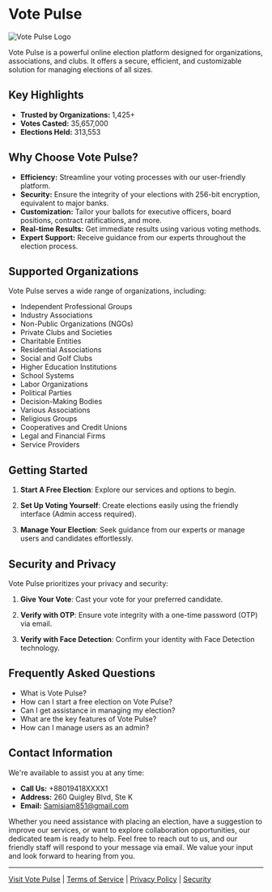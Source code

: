 # Vote Pulse

![Vote Pulse Logo](link_to_your_logo.png)

Vote Pulse is a powerful online election platform designed for organizations, associations, and clubs. It offers a secure, efficient, and customizable solution for managing elections of all sizes.

## Key Highlights

- **Trusted by Organizations:** 1,425+
- **Votes Casted:** 35,657,000
- **Elections Held:** 313,553

## Why Choose Vote Pulse?

- **Efficiency:** Streamline your voting processes with our user-friendly platform.
- **Security:** Ensure the integrity of your elections with 256-bit encryption, equivalent to major banks.
- **Customization:** Tailor your ballots for executive officers, board positions, contract ratifications, and more.
- **Real-time Results:** Get immediate results using various voting methods.
- **Expert Support:** Receive guidance from our experts throughout the election process.

## Supported Organizations

Vote Pulse serves a wide range of organizations, including:

- Independent Professional Groups
- Industry Associations
- Non-Public Organizations (NGOs)
- Private Clubs and Societies
- Charitable Entities
- Residential Associations
- Social and Golf Clubs
- Higher Education Institutions
- School Systems
- Labor Organizations
- Political Parties
- Decision-Making Bodies
- Various Associations
- Religious Groups
- Cooperatives and Credit Unions
- Legal and Financial Firms
- Service Providers

## Getting Started

1. **Start A Free Election**: Explore our services and options to begin.

2. **Set Up Voting Yourself**: Create elections easily using the friendly interface (Admin access required).

3. **Manage Your Election**: Seek guidance from our experts or manage users and candidates effortlessly.

## Security and Privacy

Vote Pulse prioritizes your privacy and security:

1. **Give Your Vote**: Cast your vote for your preferred candidate.

2. **Verify with OTP**: Ensure vote integrity with a one-time password (OTP) via email.

3. **Verify with Face Detection**: Confirm your identity with Face Detection technology.

## Frequently Asked Questions

- What is Vote Pulse?
- How can I start a free election on Vote Pulse?
- Can I get assistance in managing my election?
- What are the key features of Vote Pulse?
- How can I manage users as an admin?

## Contact Information

We're available to assist you at any time:

- **Call Us:** +88019418XXXX1
- **Address:** 260 Quigley Blvd, Ste K
- **Email:** Samisiam851@gmail.com

Whether you need assistance with placing an election, have a suggestion to improve our services, or want to explore collaboration opportunities, our dedicated team is ready to help. Feel free to reach out to us, and our friendly staff will respond to your message via email. We value your input and look forward to hearing from you.

---

[Visit Vote Pulse](https://votepulse.com) | [Terms of Service](#) | [Privacy Policy](#) | [Security](#)
